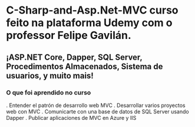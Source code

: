 # C-Sharp-and-Asp.Net-MVC curso feito na plataforma Udemy com o professor Felipe Gavilán.
## ¡ASP.NET Core, Dapper, SQL Server, Procedimentos Almacenados, Sistema de usuarios, y muito mais!

### O que foi aprendido no curso

. Entender el patrón de desarrollo web MVC
. Desarrollar varios proyectos web con MVC
. Comunicarte con una base de datos de SQL Server usando Dapper
. Publicar aplicaciones de MVC en Azure y IIS

